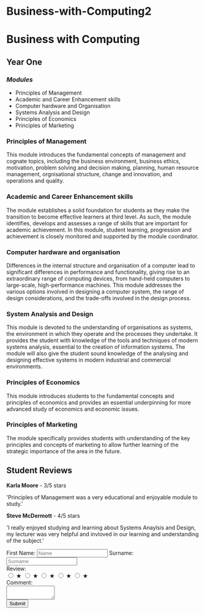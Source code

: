 # Business-with-Computing2
<!DOCTYPE html>
<html>
<head>
	<title>Year One</title><link rel="stylesheet" type="text/css" href="yearone.css">
</head>
<body>
	<h1>Business with Computing</h1>
		<h2>Year One</h2>
			<h3><em>Modules</em></h3>
				<ul>
					<li>Principles of Management</li>
					<li>Academic and Career Enhancement skills</li>
					<li>Computer hardware and Organisation</li>
					<li>Systems Analysis and Design</li>
					<li>Principles of Economics</li>
					<li>Principles of Marketing</li>
				</ul>
			<h3>Principles of Management</h3>
				<p> This module introduces the fundamental concepts of management and cognate topics, including the business environment, business ethics, motivation, problem solving and decision making, planning, human resource management, orgnisational structure, change and innovation, and operations and quality.</p>
			<h3> Academic and Career Enhancement skills</h3>
				<p>The module establishes a solid foundation for students as they make the transition to become effective learners at third level. As such, the module identifies, develops and assesses a range of skills that are important for academic achievement. In this module, student learning, progression and achievement is closely monitored and supported by the module coordinator.</p>
			<h3>Computer hardware and organisation</h3>
				<p>Differences in the internal structure and organisation of a computer lead to significant differences in performance and functionality, giving rise to an extraordinary range of computing devices, from hand-held computers to large-scale, high-performance machines. This module addresses the various options involved in designing a computer system, the range of design considerations, and the trade-offs involved in the design process.</p>
			<h3>System Analysis and Design</h3>
				<p>This module is devoted to the understanding of organisations as systems, the environment in which they operate and the processes they undertake. It provides the student with knowledge of the tools and techniques of modern systems analysis, essential to the creation of information systems. The module will also give the student sound knowledge of the analysing and designing effective systems in modern industrial and commercial environments.</p>
			<h3>Principles of Economics</h3>
				<p>This module introduces students to the fundamental concepts and principles of economics and provides an essential underpinning for more advanced study of economics and economic issues.</p>
			<h3>Principles of Marketing</h3>
				<p>The module specifically provides students with understanding of the key principles and concepts of marketing to allow further learning of the strategic importance of the area in the future.</p>
			<h2>Student Reviews</h2>
        <div class="review1"
          <p><strong>Karla Moore</strong> - 3/5 stars</p>
  <p>'Principles of Management was a  very educational and enjoyable module to study.'</p>
  <p><strong>Steve McDermott</strong> - 4/5 stars</p>
  <p>'I really enjoyed studying and learning about Systems Anaylsis and Design, my lecturer was very helpful and invloved in our learning and understanding of the subject.'
			<form>
				<div>
					<label>First Name:
						<input type="text" name="first-name" placeholder="Name">
					</label>
					<label>Surname:
						<input type="text" name="surname" placeholder="Surname">
					</label>
				</div>
					<label>Review:
						<div class="star-rating">
  							<input type="radio" id="5-stars" name="rating" value="5" />
  							<label for="5-stars" class="star">&#9733;</label>
  							<input type="radio" id="4-stars" name="rating" value="4" />
  							<label for="4-stars" class="star">&#9733;</label>
  							<input type="radio" id="3-stars" name="rating" value="3" />
 						 	<label for="3-stars" class="star">&#9733;</label>
  							<input type="radio" id="2-stars" name="rating" value="2" />
  							<label for="2-stars" class="star">&#9733;</label>
  							<input type="radio" id="1-star" name="rating" value="1" />
  							<label for="1-star" class="star">&#9733;</label>
						</div>
					</label>
				<div>
					<label>Comment:
						<div>
						<textarea row="13" cols="13"></textarea>
						</div>
						<button>Submit</button>
					</label>
				</div>
			</form>

</body>
</html>
